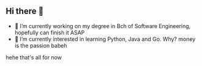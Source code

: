 ## Hi there 👋

- 🔭 I’m currently working on my degree in Bch of Software Engineering, hopefully can finish it ASAP 
- 🌱 I’m currently interested in learning Python, Java and Go. Why? money is the passion babeh

hehe that's all for now

